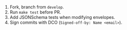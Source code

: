 1. Fork, branch from `develop`.
2. Run `make test` before PR.
3. Add JSONSchema tests when modifying envelopes.
4. Sign commits with DCO (`Signed-off-by: Name <email>`).
